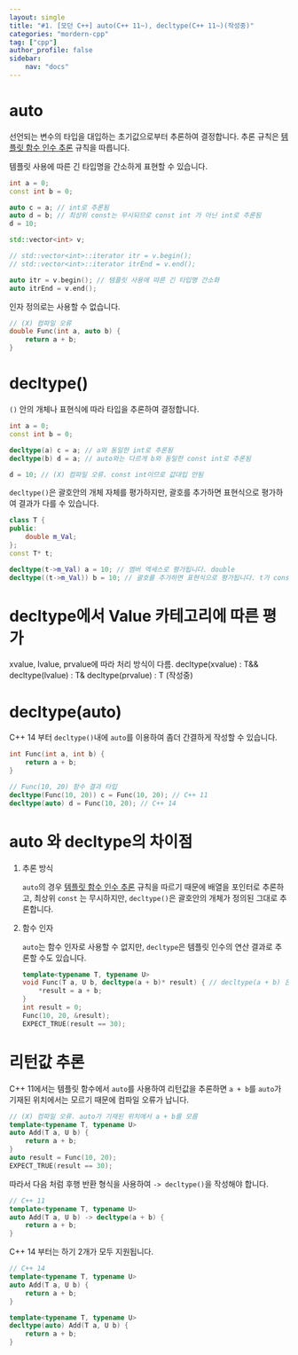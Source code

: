 ```yaml
---
layout: single
title: "#1. [모던 C++] auto(C++ 11~), decltype(C++ 11~)(작성중)"
categories: "mordern-cpp"
tag: ["cpp"]
author_profile: false
sidebar: 
    nav: "docs"
---
```


# auto

선언되는 변수의 타입을 대입하는 초기값으로부터 추론하여 결정합니다. 추론 규칙은 [템플릿 함수 인수 추론](https://tango1202.github.io/classic-cpp-stl/classic-cpp-stl-template-argument-deduction/#%ED%85%9C%ED%94%8C%EB%A6%BF-%ED%95%A8%EC%88%98-%EC%9D%B8%EC%88%98-%EC%B6%94%EB%A1%A0) 규칙을 따릅니다.

템플릿 사용에 따른 긴 타입명을 간소하게 표현할 수 있습니다.

```cpp
int a = 0;
const int b = 0;

auto c = a; // int로 추론됨
auto d = b; // 최상위 const는 무시되므로 const int 가 아닌 int로 추론됨
d = 10;

std::vector<int> v;

// std::vector<int>::iterator itr = v.begin(); 
// std::vector<int>::iterator itrEnd = v.end();

auto itr = v.begin(); // 템플릿 사용에 따른 긴 타입명 간소화
auto itrEnd = v.end();
```

인자 정의로는 사용할 수 없습니다.

```cpp
// (X) 컴파일 오류
double Func(int a, auto b) {
    return a + b;   
}
```

# decltype()

`()` 안의 개체나 표현식에 따라 타입을 추론하여 결정합니다.

```cpp
int a = 0;
const int b = 0;

decltype(a) c = a; // a와 동일한 int로 추론됨
decltype(b) d = a; // auto와는 다르게 b와 동일한 const int로 추론됨

d = 10; // (X) 컴파일 오류. const int이므로 값대입 안됨
```
`decltype()`은 괄호안의 개체 자체를 평가하지만, 괄호를 추가하면 표현식으로 평가하여 결과가 다를 수 있습니다.

```cpp
class T {
public:
    double m_Val;
};
const T* t;

decltype(t->m_Val) a = 10; // 멤버 엑세스로 평가됩니다. double
decltype((t->m_Val)) b = 10; // 괄호를 추가하면 표현식으로 평가됩니다. t가 const 이므로 const double
```

# decltype에서 Value 카테고리에 따른 평가

xvalue, lvalue, prvalue에 따라 처리 방식이 다름.
decltype(xvalue) : T&&
decltype(lvalue) : T&
decltype(prvalue) : T
(작성중)

# decltype(auto)

C++ 14 부터 `decltype()`내에 `auto`를 이용하여 좀더 간결하게 작성할 수 있습니다.

```cpp
int Func(int a, int b) {
    return a + b;
}

// Func(10, 20) 함수 결과 타입
decltype(Func(10, 20)) c = Func(10, 20); // C++ 11
decltype(auto) d = Func(10, 20); // C++ 14
```

# auto 와 decltype의 차이점

1. 추론 방식
   
    `auto`의 경우 [템플릿 함수 인수 추론](https://tango1202.github.io/classic-cpp-stl/classic-cpp-stl-template-argument-deduction/#%ED%85%9C%ED%94%8C%EB%A6%BF-%ED%95%A8%EC%88%98-%EC%9D%B8%EC%88%98-%EC%B6%94%EB%A1%A0) 규칙을 따르기 때문에 배열을 포인터로 추론하고, 최상위 `const` 는 무시하지만, `decltype()`은 괄호안의 개체가 정의된 그대로 추론합니다.

2. 함수 인자
   
   `auto`는 함수 인자로 사용할 수 없지만, `decltype`은 템플릿 인수의 연산 결과로 추론할 수도 있습니다.

    ```cpp
    template<typename T, typename U>
    void Func(T a, U b, decltype(a + b)* result) { // decltype(a + b) 은 int
        *result = a + b;
    }
    int result = 0;
    Func(10, 20, &result);
    EXPECT_TRUE(result == 30);     
    ```

# 리턴값 추론

C++ 11에서는 템플릿 함수에서 `auto`를 사용하여 리턴값을 추론하면 `a + b`를 `auto`가 기재된 위치에서는 모르기 때문에 컴파일 오류가 납니다.

```cpp
// (X) 컴파일 오류. auto가 기재된 위치에서 a + b를 모름
template<typename T, typename U>
auto Add(T a, U b) { 
    return a + b;
}
auto result = Func(10, 20);
EXPECT_TRUE(result == 30);     
```

따라서 다음 처럼 후행 반환 형식을 사용하여 `-> decltype()`을 작성해야 합니다.

```cpp
// C++ 11
template<typename T, typename U>
auto Add(T a, U b) -> decltype(a + b) { 
    return a + b;
} 
```

C++ 14 부터는 하기 2개가 모두 지원됩니다.

```cpp
// C++ 14
template<typename T, typename U>
auto Add(T a, U b) { 
    return a + b;
}

template<typename T, typename U>
decltype(auto) Add(T a, U b) { 
    return a + b;
}
```



